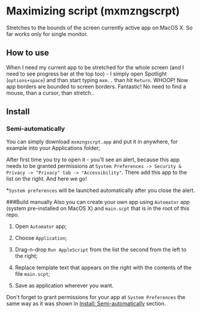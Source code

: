 # Maximizing script (mxmzngscrpt)
Stretches to the bounds of the screen currently active app on MacOS X. 
So far works only for single monitor.

## How to use

When I need my current app to be stretched for the whole screen 
(and I need to see progress bar at the top too) - 
I simply open Spotlight (`options+space`) and than start typing 
`mxm..` than hit `Return`. WHOOP! Now app borders are bounded to 
screen borders. Fantastic! No need to find a mouse, than a cursor, 
than stretch.. 

## Install

### <a name="install-semi-automatically"></a>Semi-automatically 
You can simply download `mxmzngscrpt.app` and put it in anywhere, 
for example into your Applications folder;

After first time you try to open it - you'll see an alert, because 
this app needs to be granted permissions at `System Preferences ->
 Security & Privacy -> "Privacy" tab -> "Accessibility"`. There 
 add this app to the list on the right. And here we go!
 
 *`System preferences` will be launched automatically after you close the alert.

###Build manually
Also you can create your own app using `Automator` app (system 
pre-installed on MacOS X) and `main.scpt` that is in the root of this repo.

1) Open `Automator` app;

2) Choose `Application`;

3) Drag-n-drop `Run AppleScript` from the list the second from the left to the right;
 
4) Replace template text that appears on the right with the contents of the file `main.scpt`;

5) Save as application wherever you want.

Don't forget to grant permissions for your app at `System Preferences` 
the same way as it was shown in [Install: Semi-automatically](#install-semi-automatically) section.
